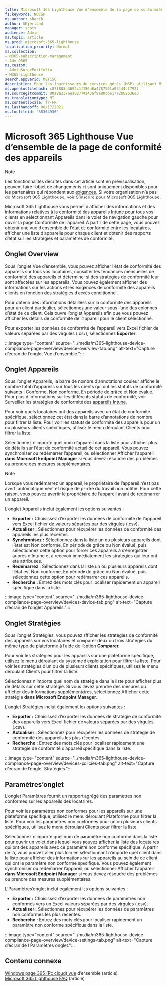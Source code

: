```yaml
---
title: Microsoft 365 Lighthouse Vue d’ensemble de la page de conformité des appareils
f1.keywords: NOCSH
ms.author: sharik
author: SKjerland
manager: scotv
audience: Admin
ms.topic: article
ms.prod: microsoft-365-lighthouse
localization_priority: Normal
ms.collection:
- M365-subscription-management
- Adm_O365
ms.custom:
- AdminSurgePortfolio
- M365-Lighthouse
search.appverid: MET150
description: Pour les fournisseurs de services gérés (MSP) utilisant Microsoft 365 Lighthouse, découvrez la page de conformité des appareils.
ms.openlocfilehash: c87f808a3694c1f256a8a4787591a93444cf792f
ms.sourcegitcommit: 00a8a3376ea02770143af9a80cbe17a2b62636e3
ms.translationtype: MT
ms.contentlocale: fr-FR
ms.lasthandoff: 08/17/2021
ms.locfileid: "58364936"
---
```

# <a name="microsoft-365-lighthouse-device-compliance-page-overview"></a>Microsoft 365 Lighthouse Vue d’ensemble de la page de conformité des appareils

> [!NOTE]
> Les fonctionnalités décrites dans cet article sont en prévisualisation, peuvent faire l’objet de changements et sont uniquement disponibles pour les partenaires qui répondent aux [exigences.](m365-lighthouse-requirements.md) Si votre organisation n’a pas de Microsoft 365 Lighthouse, voir [S’inscrire pour Microsoft 365 Lighthouse](m365-lighthouse-sign-up.md).

Microsoft 365 Lighthouse vous permet d’afficher des informations et des informations relatives à la conformité  des appareils Intune pour tous vos clients en sélectionnant Appareils dans le volet de navigation gauche pour ouvrir la page Conformité de l’appareil. À partir de cette page, vous pouvez obtenir une vue d’ensemble de l’état de conformité entre les locataires, afficher une liste d’appareils pour chaque client et obtenir des rapports d’état sur les stratégies et paramètres de conformité.

## <a name="overview-tab"></a>Onglet Overview  
  
Sous l’onglet Vue d’ensemble, vous pouvez afficher l’état de conformité des appareils sur tous vos locataires, consulter les tendances mensuelles de conformité des appareils et déterminer si des stratégies de conformité leur sont affectées sur les appareils. Vous pouvez également afficher des informations sur les actions et les exigences de conformité des appareils clients en fonction des stratégies d’accès conditionnel. 

Pour obtenir des informations détaillées sur la conformité des appareils pour un client particulier, sélectionnez une valeur sous l’une des colonnes d’état de ce client. Cela ouvre l’onglet Appareils afin que vous pouvez afficher les détails de conformité de l’appareil pour le client sélectionné.

Pour exporter les données de conformité de l’appareil vers Excel fichier de valeurs séparées par des virgules (.csv), sélectionnez **Exporter**.

:::image type="content" source="../media/m365-lighthouse-device-compliance-page-overview/device-overview-tab.png" alt-text="Capture d’écran de l’onglet Vue d’ensemble.":::

## <a name="devices-tab"></a>Onglet Appareils

Sous l’onglet Appareils, la barre de nombre d’annotations couleur affiche le nombre total d’appareils sur tous les clients qui ont les statuts de conformité suivants : Conforme, Non conforme, En période de grâce et Non évalué. Pour plus d’informations sur les différents statuts de conformité, voir Surveiller les stratégies de conformité des [appareils Intune.](/mem/intune/protect/compliance-policy-monitor)

Pour voir quels locataires ont des appareils avec un état de conformité spécifique, sélectionnez cet état dans la barre d’annotations de nombre pour filtrer la liste. Pour voir les statuts de conformité des appareils  pour un ou plusieurs clients spécifiques, utilisez le menu déroulant Clients pour filtrer la liste.

Sélectionnez n’importe quel nom d’appareil dans la liste pour afficher plus de détails sur l’état de conformité actuel de cet appareil. Vous pouvez synchroniser ou redémarrer l’appareil, ou sélectionner Afficher l’appareil **dans Microsoft Endpoint Manager** si vous devez résoudre des problèmes ou prendre des mesures supplémentaires.

> [!NOTE]
> Lorsque vous redémarrez un appareil, le propriétaire de l’appareil n’est pas averti automatiquement et risque de perdre du travail non notifié. Pour cette raison, vous pouvez avertir le propriétaire de l’appareil avant de redémarrer un appareil.

L’onglet Appareils inclut également les options suivantes :

- **Exporter :** Choisissez d’exporter les données de conformité de l’appareil vers Excel fichier de valeurs séparées par des virgules (.csv).
- **Actualiser :** Sélectionnez pour récupérer les données de conformité des appareils les plus récentes.
- **Synchronisez :** Sélectionnez dans la liste un ou plusieurs appareils dont l’état est Non conforme, En période de grâce ou Non évalué, puis sélectionnez cette option pour forcer ces appareils à s’enregistrer auprès d’Intune et à recevoir immédiatement les stratégies qui leur ont été attribuées.
- **Redémarrez :** Sélectionnez dans la liste un ou plusieurs appareils dont l’état est Non conforme, En période de grâce ou Non évalué, puis sélectionnez cette option pour redémarrer ces appareils.
- **Recherche :** Entrez des mots clés pour localiser rapidement un appareil spécifique dans la liste.
 
:::image type="content" source="../media/m365-lighthouse-device-compliance-page-overview/devices-device-tab.png" alt-text="Capture d’écran de l’onglet Appareils.":::

## <a name="policies-tab"></a>Onglet Stratégies

Sous l’onglet Stratégies, vous pouvez afficher les stratégies de conformité des appareils sur vos locataires et comparer deux ou trois stratégies du même type de plateforme à l’aide de l’option **Comparer.**

Pour voir les stratégies pour les  appareils sur une plateforme spécifique, utilisez le menu déroulant du système d’exploitation pour filtrer la liste. Pour voir les stratégies d’un ou  de plusieurs clients spécifiques, utilisez le menu déroulant Clients pour filtrer la liste.

Sélectionnez n’importe quel nom de stratégie dans la liste pour afficher plus de détails sur cette stratégie. Si vous devez prendre des mesures ou afficher des informations supplémentaires, sélectionnez Afficher cette stratégie **dans Microsoft Endpoint Manager**.

L’onglet Stratégies inclut également les options suivantes :

- **Exporter :** Choisissez d’exporter les données de stratégie de conformité des appareils vers Excel fichier de valeurs séparées par des virgules (.csv).
- **Actualiser :** Sélectionnez pour récupérer les données de stratégie de conformité des appareils les plus récentes.
- **Recherche :** Entrez des mots clés pour localiser rapidement une stratégie de conformité d’appareil spécifique dans la liste.

:::image type="content" source="../media/m365-lighthouse-device-compliance-page-overview/devices-policies-tab.png" alt-text="Capture d’écran de l’onglet Stratégies.":::

## <a name="settings-tab"></a>Paramètres’onglet

L’onglet Paramètres fournit un rapport agrégé des paramètres non conformes sur les appareils des locataires. 

Pour voir les paramètres non conformes pour  les appareils sur une plateforme spécifique, utilisez le menu déroulant Plateforme pour filtrer la liste. Pour voir les paramètres non conformes pour un  ou plusieurs clients spécifiques, utilisez le menu déroulant Clients pour filtrer la liste.

Sélectionnez n’importe quel nom de paramètre non conforme dans la liste pour ouvrir un volet dans lequel vous pouvez afficher la liste des locataires qui ont des appareils avec ce paramètre non conforme spécifique. À partir de là, vous pouvez aller plus loin en sélectionnant n’importe quel client dans la liste pour afficher des informations sur les appareils au sein de ce client qui ont le paramètre non conforme spécifique. Vous pouvez également synchroniser ou redémarrer l’appareil, ou sélectionner Afficher l’appareil **dans Microsoft Endpoint Manager** si vous devez résoudre des problèmes ou prendre des mesures supplémentaires.

L’Paramètres’onglet inclut également les options suivantes :

- **Exporter :** Choisissez d’exporter les données de paramètres non conformes vers un Excel valeurs séparées par des virgules (.csv).
- **Actualiser :** Sélectionnez pour récupérer les données de paramètres non conformes les plus récentes.
- **Recherche :** Entrez des mots clés pour localiser rapidement un paramètre non conforme spécifique dans la liste.

:::image type="content" source="../media/m365-lighthouse-device-compliance-page-overview/device-settings-tab.png" alt-text="Capture d’écran de l Paramètres onglet.":::

## <a name="related-content"></a>Contenu connexe

[Windows page 365 (Pc cloud) vue](m365-lighthouse-win365-page-overview.md) d’ensemble (article)\
[Microsoft 365 Lighthouse FAQ](m365-lighthouse-faq.yml) (article)
